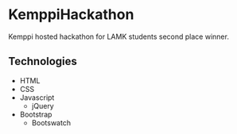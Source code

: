 ﻿# KemppiHackathon

Kemppi hosted hackathon for LAMK students second place winner.

## Technologies

- HTML
- CSS
- Javascript
  - jQuery
- Bootstrap
  - Bootswatch
